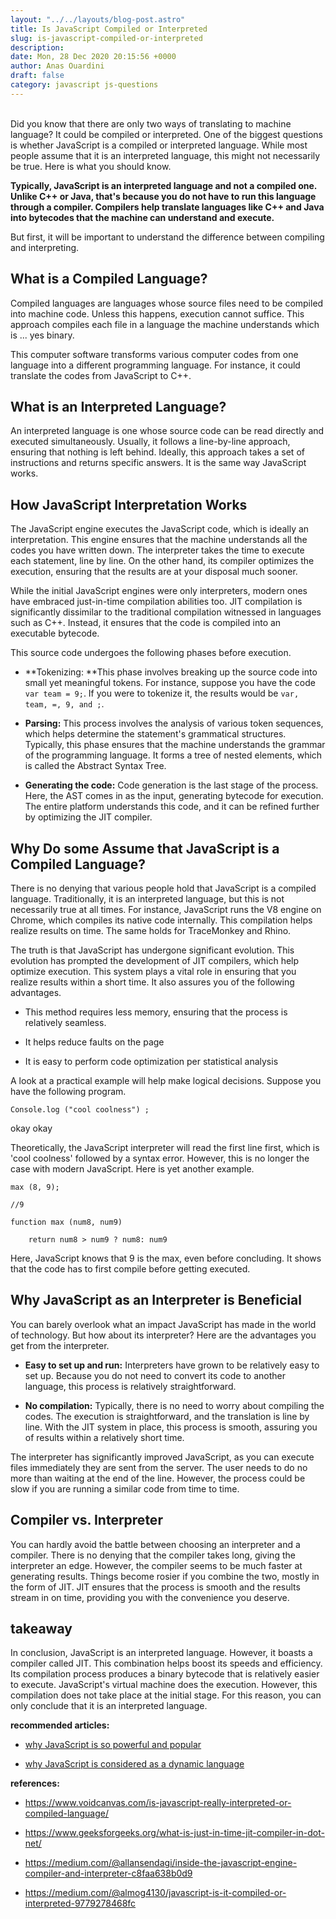 ```yaml
---
layout: "../../layouts/blog-post.astro"
title: Is JavaScript Compiled or Interpreted
slug: is-javascript-compiled-or-interpreted
description: 
date: Mon, 28 Dec 2020 20:15:56 +0000
author: Anas Ouardini
draft: false
category: javascript js-questions
---
```



<br>Did you know that there are only two ways of translating to machine language? It could be compiled or interpreted. One of the biggest questions is whether JavaScript is a compiled or interpreted language. While most people assume that it is an interpreted language, this might not necessarily be true. Here is what you should know.

**Typically, JavaScript is an interpreted language and not a compiled one. Unlike C++ or Java, that's because you do not have to run this language through a compiler. Compilers help translate languages like C++ and Java into bytecodes that the machine can understand and execute.**

But first, it will be important to understand the difference between compiling and interpreting.

## What is a Compiled Language?

Compiled languages are languages whose source files need to be compiled into machine code. Unless this happens, execution cannot suffice. This approach compiles each file in a language the machine understands which is ... yes binary.

This computer software transforms various computer codes from one language into a different programming language. For instance, it could translate the codes from JavaScript to C++.

## What is an Interpreted Language?

An interpreted language is one whose source code can be read directly and executed simultaneously. Usually, it follows a line-by-line approach, ensuring that nothing is left behind. Ideally, this approach takes a set of instructions and returns specific answers. It is the same way JavaScript works.

## How JavaScript Interpretation Works

The JavaScript engine executes the JavaScript code, which is ideally an interpretation. This engine ensures that the machine understands all the codes you have written down. The interpreter takes the time to execute each statement, line by line. On the other hand, its compiler optimizes the execution, ensuring that the results are at your disposal much sooner.

While the initial JavaScript engines were only interpreters, modern ones have embraced just-in-time compilation abilities too. JIT compilation is significantly dissimilar to the traditional compilation witnessed in languages such as C++. Instead, it ensures that the code is compiled into an executable bytecode.

This source code undergoes the following phases before execution.

- **Tokenizing: **This phase involves breaking up the source code into small yet meaningful tokens. For instance, suppose you have the code <code>var team = 9;</code>. If you were to tokenize it, the results would be <code>var, team, =, 9, and ;</code>.

- **Parsing:** This process involves the analysis of various token sequences, which helps determine the statement's grammatical structures. Typically, this phase ensures that the machine understands the grammar of the programming language. It forms a tree of nested elements, which is called the Abstract Syntax Tree.

- **Generating the code:** Code generation is the last stage of the process. Here, the AST comes in as the input, generating bytecode for execution. The entire platform understands this code, and it can be refined further by optimizing the JIT compiler.

## Why Do some Assume that JavaScript is a Compiled Language?

There is no denying that various people hold that JavaScript is a compiled language. Traditionally, it is an interpreted language, but this is not necessarily true at all times. For instance, JavaScript runs the V8 engine on Chrome, which compiles its native code internally. This compilation helps realize results on time. The same holds for TraceMonkey and Rhino.

The truth is that JavaScript has undergone significant evolution. This evolution has prompted the development of JIT compilers, which help optimize execution. This system plays a vital role in ensuring that you realize results within a short time. It also assures you of the following advantages.

- This method requires less memory, ensuring that the process is relatively seamless.

- It helps reduce faults on the page

- It is easy to perform code optimization per statistical analysis

A look at a practical example will help make logical decisions. Suppose you have the following program.

<pre class="wp-block-code"><code lang="javascript" class="language-javascript line-numbers">Console.log ("cool coolness") ;</code></pre>

okay okay

Theoretically, the JavaScript interpreter will read the first line first, which is 'cool coolness' followed by a syntax error. However, this is no longer the case with modern JavaScript. Here is yet another example.

<pre class="wp-block-code"><code lang="javascript" class="language-javascript line-numbers">max (8, 9);

//9

function max (num8, num9)

    return num8 > num9 ? num8: num9</code></pre>

Here, JavaScript knows that 9 is the max, even before concluding. It shows that the code has to first compile before getting executed.

## Why JavaScript as an Interpreter is Beneficial

You can barely overlook what an impact JavaScript has made in the world of technology. But how about its interpreter? Here are the advantages you get from the interpreter.

- **Easy to set up and run:** Interpreters have grown to be relatively easy to set up. Because you do not need to convert its code to another language, this process is relatively straightforward.

- **No compilation:** Typically, there is no need to worry about compiling the codes. The execution is straightforward, and the translation is line by line. With the JIT system in place, this process is smooth, assuring you of results within a relatively short time.

The interpreter has significantly improved JavaScript, as you can execute files immediately they are sent from the server. The user needs to do no more than waiting at the end of the line. However, the process could be slow if you are running a similar code from time to time.

## Compiler vs. Interpreter

You can hardly avoid the battle between choosing an interpreter and a compiler. There is no denying that the compiler takes long, giving the interpreter an edge. However, the compiler seems to be much faster at generating results. Things become rosier if you combine the two, mostly in the form of JIT. JIT ensures that the process is smooth and the results stream in on time, providing you with the convenience you deserve.

## takeaway

In conclusion, JavaScript is an interpreted language. However, it boasts a compiler called JIT. This combination helps boost its speeds and efficiency. Its compilation process produces a binary bytecode that is relatively easier to execute. JavaScript's virtual machine does the execution. However, this compilation does not take place at the initial stage. For this reason, you can only conclude that it is an interpreted language.

**recommended articles:**

- <a href="/posts/why-javascript-is-powerful/" target="_blank" rel="noreferrer noopener">why JavaScript is so powerful and popular</a>

- <a href="/posts/why-javascript-is-considered-as-a-dynamic-language/" target="_blank" rel="noreferrer noopener">why JavaScript is considered as a dynamic language</a>

**references:**

- https://www.voidcanvas.com/is-javascript-really-interpreted-or-compiled-language/

- https://www.geeksforgeeks.org/what-is-just-in-time-jit-compiler-in-dot-net/

- https://medium.com/@allansendagi/inside-the-javascript-engine-compiler-and-interpreter-c8faa638b0d9

- https://medium.com/@almog4130/javascript-is-it-compiled-or-interpreted-9779278468fc



